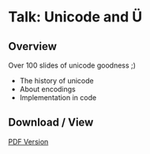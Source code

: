 # Talk: Unicode and Ü

## Overview

Over 100 slides of unicode goodness ;)

- The history of unicode
- About encodings
- Implementation in code

## Download / View

[PDF Version](https://jodiedunlop.github.io/talks/unicode-and-u/pdf/unicode-and-u.pdf)
